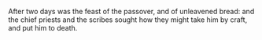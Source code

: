 After two days was the feast of the passover, and of unleavened bread: and the chief priests and the scribes sought how they might take him by craft, and put him to death.
